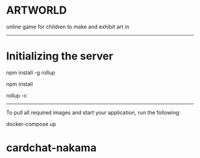 # ARTWORLD

online game for children to make and exhibit art in

-----

# Initializing the server

npm install -g rollup

npm install

rollup -c



-----
To pull all required images and start your application, run the following:


docker-compose up
# cardchat-nakama

